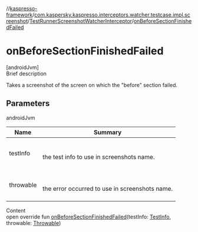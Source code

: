 //[kaspresso-framework](../../index.md)/[com.kaspersky.kaspresso.interceptors.watcher.testcase.impl.screenshot](../index.md)/[TestRunnerScreenshotWatcherInterceptor](index.md)/[onBeforeSectionFinishedFailed](on-before-section-finished-failed.md)



# onBeforeSectionFinishedFailed  
[androidJvm]  
Brief description  


Takes a screenshot of the screen on which the "before" section failed.



## Parameters  
  
androidJvm  
  
|  Name|  Summary| 
|---|---|
| testInfo| <br><br>the test info to use in screenshots name.<br><br>
| throwable| <br><br>the error occurred to use in screenshots name.<br><br>
  
  
Content  
open override fun [onBeforeSectionFinishedFailed](on-before-section-finished-failed.md)(testInfo: [TestInfo](../../com.kaspersky.kaspresso.testcases.models.info/-test-info/index.md), throwable: [Throwable](https://kotlinlang.org/api/latest/jvm/stdlib/kotlin/-throwable/index.html))  



